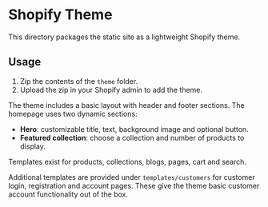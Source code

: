 # Shopify Theme

This directory packages the static site as a lightweight Shopify theme.

## Usage
1. Zip the contents of the `theme` folder.
2. Upload the zip in your Shopify admin to add the theme.

The theme includes a basic layout with header and footer sections. The homepage uses two dynamic sections:
- **Hero**: customizable title, text, background image and optional button.
- **Featured collection**: choose a collection and number of products to display.

Templates exist for products, collections, blogs, pages, cart and search.

Additional templates are provided under `templates/customers` for customer login, registration and account pages. These give the theme basic customer account functionality out of the box.
